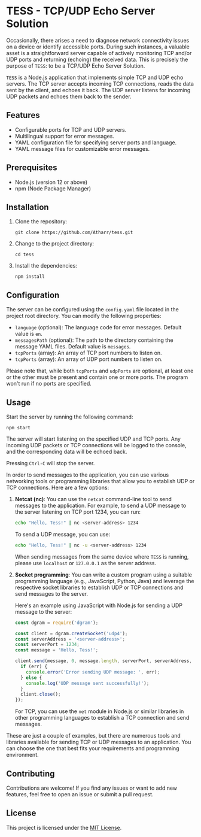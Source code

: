 # TESS - TCP/UDP Echo Server Solution

Occasionally, there arises a need to diagnose network connectivity issues on a device or identify accessible ports. During such instances, a valuable asset is a straightforward server capable of actively monitoring TCP and/or UDP ports and returning (echoing) the received data. This is precisely the purpose of `TESS`: to be a TCP/UDP Echo Server Solution.

`TESS` is a Node.js application that implements simple TCP and UDP echo servers. The TCP server accepts incoming TCP connections, reads the data sent by the client, and echoes it back. The UDP server listens for incoming UDP packets and echoes them back to the sender.

## Features

- Configurable ports for TCP and UDP servers.
- Multilingual support for error messages.
- YAML configuration file for specifying server ports and language.
- YAML message files for customizable error messages.

## Prerequisites

- Node.js (version 12 or above)
- npm (Node Package Manager)

## Installation

1. Clone the repository:

    ```shell
    git clone https://github.com/Atharr/tess.git
    ```
2. Change to the project directory:

    ```shell
    cd tess
    ```

3. Install the dependencies:
    ```shell
    npm install
    ```
## Configuration

The server can be configured using the `config.yaml` file located in the project root directory. You can modify the following properties:

* `language` (optional): The language code for error messages. Default value is `en`.
* `messagesPath` (optional): The path to the directory containing the message YAML files. Default value  is `messages`.
* `tcpPorts` (array): An array of TCP port numbers to listen on.
* `tcpPorts`  (array): An array of UDP port numbers to listen on.

Please note that, while both `tcpPorts` and `udpPorts` are optional, at least one or the other must be present and contain one or more ports. The program won't run if no ports are specified.

## Usage

Start the server by running the following command:
```shell
npm start
```
The server will start listening on the specified UDP and TCP ports. Any incoming UDP packets or TCP connections will be logged to the console, and the corresponding data will be echoed back.

Pressing `Ctrl-C` will stop the server.

In order to send messages to the application, you can use various networking tools or programming libraries that allow you to establish UDP or TCP connections. Here are a few options:

1. **Netcat (nc)**: You can use the `netcat` command-line tool to send messages to the application. For example, to send a UDP message to the server listening on TCP port 1234, you can run:
    ```bash
    echo "Hello, Tess!" | nc <server-address> 1234
    ```
    To send a UDP message, you can use:
    ```bash
    echo "Hello, Tess!" | nc -u <server-address> 1234
    ```
    When sending messages from the same device where `TESS` is running, please use `localhost` or `127.0.0.1` as the server address.

2. **Socket programming**: You can write a custom program using a suitable programming language (e.g., JavaScript, Python, Java) and leverage the respective socket libraries to establish UDP or TCP connections and send messages to the server.

    Here's an example using JavaScript with Node.js for sending a UDP message to the server:
    ```js
    const dgram = require('dgram');

    const client = dgram.createSocket('udp4');
    const serverAddress = '<server-address>';
    const serverPort = 1234;
    const message = 'Hello, Tess!';

    client.send(message, 0, message.length, serverPort, serverAddress, (err) => {
      if (err) {
        console.error('Error sending UDP message: ', err);
      } else {
        console.log('UDP message sent successfully!');
      }
      client.close();
    });
    ```
    For TCP, you can use the `net` module in Node.js or similar libraries in other programming languages to establish a TCP connection and send messages.

These are just a couple of examples, but there are numerous tools and libraries available for sending TCP or UDP messages to an application. You can choose the one that best fits your requirements and programming environment.

## Contributing
Contributions are welcome! If you find any issues or want to add new features, feel free to open an issue or submit a pull request.

## License
This project is licensed under the [MIT License](https://opensource.org/license/mit/).